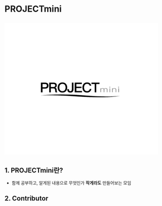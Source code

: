 # PROJECTmini

![PROJECTmini_logo](images/2018/11/IMG_0017.jpeg)
--

## 1. PROJECTmini란?
- 함께 공부하고, 알게된 내용으로 무엇인가 **작게라도** 만들어보는 모임

## 2. Contributor
